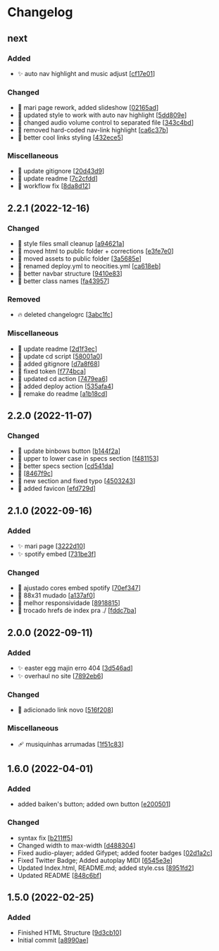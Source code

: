 # Changelog

<a name="next"></a>
## next

### Added

- ✨ auto nav highlight and music adjust [[cf17e01](https://github.com/ericksantos12/Neocities-Page/commit/cf17e01e18db1b55482063ad8413b4b11405aeef)]

### Changed

- 💄 mari page rework, added slideshow [[02165ad](https://github.com/ericksantos12/Neocities-Page/commit/02165ad2cb2ca3c1f99af5ce48929b2688b0e89a)]
- 💄 updated style to work with auto nav highlight [[5dd809e](https://github.com/ericksantos12/Neocities-Page/commit/5dd809e53d8813d213e5be751b7ae4ce80e552ee)]
- 🎨 changed audio volume control to separated file [[343c4bd](https://github.com/ericksantos12/Neocities-Page/commit/343c4bd5b3e0e9d2c6fd1e4e1adc6b6675c849e0)]
- 🎨 removed hard-coded nav-link highlight [[ca6c37b](https://github.com/ericksantos12/Neocities-Page/commit/ca6c37b7682957146a37191ededfb4bd4166d767)]
- 💄 better cool links styling [[432ece5](https://github.com/ericksantos12/Neocities-Page/commit/432ece5c91dc38d3cfc9dc0a84fa379f8170baeb)]

### Miscellaneous

- 🙈 update gitignore [[20d43d9](https://github.com/ericksantos12/Neocities-Page/commit/20d43d99f724639f5b34ce92c81ce53abc35f65c)]
- 📝 update readme [[7c2cfdd](https://github.com/ericksantos12/Neocities-Page/commit/7c2cfdd97f45745004576611720f74a5b64059a3)]
-  👷 workflow fix [[8da8d12](https://github.com/ericksantos12/Neocities-Page/commit/8da8d124adf1a67fc2c9fea9899a565100033c84)]


<a name="2.2.1"></a>
## 2.2.1 (2022-12-16)

### Changed

- 💄 style files small cleanup [[a94621a](https://github.com/ericksantos12/Neocities-Page/commit/a94621aed0ebd3fd9080baae71e79bebea4d9826)]
- 🚚 moved html to public folder + corrections [[e3fe7e0](https://github.com/ericksantos12/Neocities-Page/commit/e3fe7e0242ab10daa30fa128143e8e2b472336bb)]
- 🚚 moved assets to public folder [[3a5685e](https://github.com/ericksantos12/Neocities-Page/commit/3a5685e3259c342f929170a360d6b79c78187a13)]
- 🚚 renamed deploy.yml to neocities.yml [[ca618eb](https://github.com/ericksantos12/Neocities-Page/commit/ca618ebd38a49f5f8098a3cd6fd1972b28befb46)]
- 💄 better navbar structure [[9410e83](https://github.com/ericksantos12/Neocities-Page/commit/9410e83996e651dd74230399cf4bb960643513e7)]
- 💄 better class names [[fa43957](https://github.com/ericksantos12/Neocities-Page/commit/fa43957fc6c19da1188d3c5c3efbd42ab1e6fa94)]

### Removed

- 🔥 deleted changelogrc [[3abc1fc](https://github.com/ericksantos12/Neocities-Page/commit/3abc1fcaaaa663fce990ad8d503cc0fe5132c8c4)]

### Miscellaneous

- 📝 update readme [[2d1f3ec](https://github.com/ericksantos12/Neocities-Page/commit/2d1f3ec4fcf3fe5dbc38bc049e8a5d45722ba943)]
-  👷 update cd script [[58001a0](https://github.com/ericksantos12/Neocities-Page/commit/58001a0b2b4f0d2e40daa198f732e2bbcb63a672)]
- 🙈 added gitignore [[d7a8f68](https://github.com/ericksantos12/Neocities-Page/commit/d7a8f68fc57fc76e4f373a3f1dd32de3e663837e)]
-  👷 fixed token [[f774bca](https://github.com/ericksantos12/Neocities-Page/commit/f774bca9e09ac433a64c64902ef05d00e6148bdb)]
-  👷 updated cd action [[7479ea6](https://github.com/ericksantos12/Neocities-Page/commit/7479ea65bf4e67eabfb55e49b3657d9a1e3b2984)]
-  👷 added deploy action [[535afa4](https://github.com/ericksantos12/Neocities-Page/commit/535afa43f6ea7ee3f105e0752e8c1149bfa8d3c5)]
- 📝 remake do readme [[a1b18cd](https://github.com/ericksantos12/Neocities-Page/commit/a1b18cdc9be3ee883181d2ce0fb9fa2249387ae4)]


<a name="2.2.0"></a>
## 2.2.0 (2022-11-07)

### Changed

- 🍱 update binbows button [[b144f2a](https://github.com/ericksantos12/Neocities-Page/commit/b144f2a9416f0de53dbae5bd747711971db2419a)]
- 💬 upper to lower case in specs section [[f481153](https://github.com/ericksantos12/Neocities-Page/commit/f481153c556598d521c40f93df1204b8100249ff)]
- 💄 better specs section [[cd541da](https://github.com/ericksantos12/Neocities-Page/commit/cd541da226cd348da02798e23d5dabc828926445)]
- 🔧  [[8467f9c](https://github.com/ericksantos12/Neocities-Page/commit/8467f9c564de96f548de9613955bf6982e2ce8b9)]
- 💬 new section and fixed typo [[4503243](https://github.com/ericksantos12/Neocities-Page/commit/45032432066fc855f86c41f982b38ee7ced10c51)]
- 💄 added favicon [[efd729d](https://github.com/ericksantos12/Neocities-Page/commit/efd729da162399e5b5d75a49625a3da9d0055732)]


<a name="2.1.0"></a>
## 2.1.0 (2022-09-16)

### Added

- ✨ mari page [[3222d10](https://github.com/ericksantos12/Neocities-Page/commit/3222d1042d1e0d4ed2a2a17f9bbb3971da04bf46)]
- ✨ spotify embed [[731be3f](https://github.com/ericksantos12/Neocities-Page/commit/731be3f5112fef041d676073ad3793f3c5c56b37)]

### Changed

- 💄 ajustado cores embed spotify [[70ef347](https://github.com/ericksantos12/Neocities-Page/commit/70ef34792aa77164a7b3b36dc883a54207ad9cd9)]
- 🍱 88x31 mudado [[a137af0](https://github.com/ericksantos12/Neocities-Page/commit/a137af04fb92ad554014734dedda0f65f6302b60)]
- 📱 melhor responsividade [[8918815](https://github.com/ericksantos12/Neocities-Page/commit/891881545978858b831577849e609eedc221eda2)]
- 🎨 trocado hrefs de index pra ./ [[fddc7ba](https://github.com/ericksantos12/Neocities-Page/commit/fddc7bafb3e2e9034b3e28300fbe93817405dc46)]


<a name="2.0.0"></a>
## 2.0.0 (2022-09-11)

### Added

- ✨ easter egg majin erro 404 [[3d546ad](https://github.com/ericksantos12/Neocities-Page/commit/3d546ad4d987f5db6e36084efe0f64d7f27d8065)]
- ✨ overhaul no site [[7892eb6](https://github.com/ericksantos12/Neocities-Page/commit/7892eb6aa3e89a3a54d2bbbf44e46b4baf56a7d6)]

### Changed

- 💬 adicionado link novo [[516f208](https://github.com/ericksantos12/Neocities-Page/commit/516f208899e32c5883eb5568c0287fcaa1168982)]

### Miscellaneous

- 🩹 musiquinhas arrumadas [[1f51c83](https://github.com/ericksantos12/Neocities-Page/commit/1f51c831b1881806cdb5d051e26bc12f98ad4a8a)]


<a name="1.6.0"></a>
## 1.6.0 (2022-04-01)

### Added

-  added baiken&#x27;s button; added own button [[e200501](https://github.com/ericksantos12/Neocities-Page/commit/e200501305576022c0b06084004276318dc60e9a)]

### Changed

-  syntax fix [[b211ff5](https://github.com/ericksantos12/Neocities-Page/commit/b211ff50eeb875c1a6c74172f4539527bf879c08)]
-  Changed width to max-width [[d488304](https://github.com/ericksantos12/Neocities-Page/commit/d4883046fe3b2bdcfd37e938a8148e5ace387aee)]
-  Fixed audio-player; added Gifypet; added footer badges [[02d1a2c](https://github.com/ericksantos12/Neocities-Page/commit/02d1a2c7c2313bf0442641af8b822df551904477)]
-  Fixed Twitter Badge; Added autoplay MIDI [[6545e3e](https://github.com/ericksantos12/Neocities-Page/commit/6545e3eec8cd3c08043fdd075db6717f41b66892)]
-  Updated Index.html, README.md; added style.css [[8951fd2](https://github.com/ericksantos12/Neocities-Page/commit/8951fd2c1b0c604fac1eca7ffa642716e4e5ae50)]
-  Updated README [[848c6bf](https://github.com/ericksantos12/Neocities-Page/commit/848c6bfc049da50a2eae9f33fa5cc8830f86b4fd)]


<a name="1.5.0"></a>
## 1.5.0 (2022-02-25)

### Added

-  Finished HTML Structure [[9d3cb10](https://github.com/ericksantos12/Neocities-Page/commit/9d3cb106719642b63499d8237801c81f32d603a6)]
-  Initial commit [[a8990ae](https://github.com/ericksantos12/Neocities-Page/commit/a8990aeebcc3cfa1f39dbebb3be71ecdfc3d7def)]


